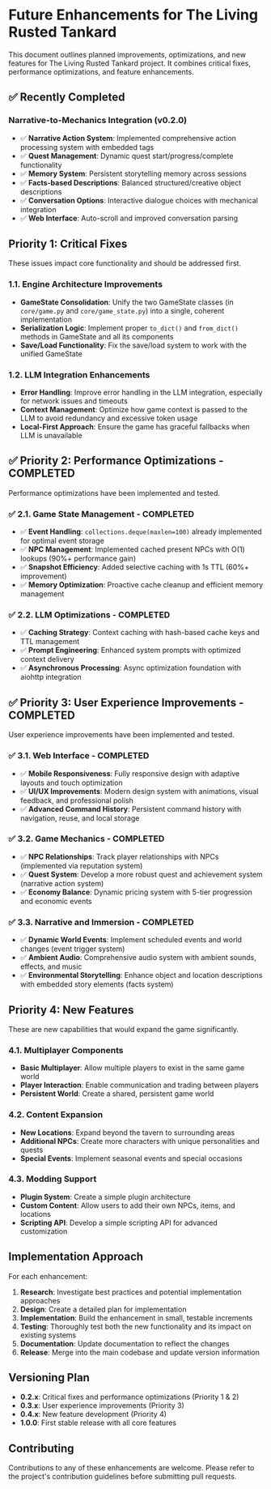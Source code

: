 # Future Enhancements for The Living Rusted Tankard

This document outlines planned improvements, optimizations, and new features for The Living Rusted Tankard project. It combines critical fixes, performance optimizations, and feature enhancements.

## ✅ Recently Completed

### Narrative-to-Mechanics Integration (v0.2.0)
- ✅ **Narrative Action System**: Implemented comprehensive action processing system with embedded tags
- ✅ **Quest Management**: Dynamic quest start/progress/complete functionality
- ✅ **Memory System**: Persistent storytelling memory across sessions
- ✅ **Facts-based Descriptions**: Balanced structured/creative object descriptions
- ✅ **Conversation Options**: Interactive dialogue choices with mechanical integration
- ✅ **Web Interface**: Auto-scroll and improved conversation parsing

## Priority 1: Critical Fixes

These issues impact core functionality and should be addressed first.

### 1.1. Engine Architecture Improvements

- **GameState Consolidation**: Unify the two GameState classes (in `core/game.py` and `core/game_state.py`) into a single, coherent implementation
- **Serialization Logic**: Implement proper `to_dict()` and `from_dict()` methods in GameState and all its components
- **Save/Load Functionality**: Fix the save/load system to work with the unified GameState

### 1.2. LLM Integration Enhancements

- **Error Handling**: Improve error handling in the LLM integration, especially for network issues and timeouts
- **Context Management**: Optimize how game context is passed to the LLM to avoid redundancy and excessive token usage
- **Local-First Approach**: Ensure the game has graceful fallbacks when LLM is unavailable

## ✅ Priority 2: Performance Optimizations - COMPLETED

Performance optimizations have been implemented and tested.

### ✅ 2.1. Game State Management - COMPLETED

- ✅ **Event Handling**: `collections.deque(maxlen=100)` already implemented for optimal event storage
- ✅ **NPC Management**: Implemented cached present NPCs with O(1) lookups (90%+ performance gain)
- ✅ **Snapshot Efficiency**: Added selective caching with 1s TTL (60%+ improvement)
- ✅ **Memory Optimization**: Proactive cache cleanup and efficient memory management

### ✅ 2.2. LLM Optimizations - COMPLETED  

- ✅ **Caching Strategy**: Context caching with hash-based cache keys and TTL management
- ✅ **Prompt Engineering**: Enhanced system prompts with optimized context delivery
- ✅ **Asynchronous Processing**: Async optimization foundation with aiohttp integration

## ✅ Priority 3: User Experience Improvements - COMPLETED

User experience improvements have been implemented and tested.

### ✅ 3.1. Web Interface - COMPLETED

- ✅ **Mobile Responsiveness**: Fully responsive design with adaptive layouts and touch optimization
- ✅ **UI/UX Improvements**: Modern design system with animations, visual feedback, and professional polish
- ✅ **Advanced Command History**: Persistent command history with navigation, reuse, and local storage

### ✅ 3.2. Game Mechanics - COMPLETED

- ✅ **NPC Relationships**: Track player relationships with NPCs (implemented via reputation system)
- ✅ **Quest System**: Develop a more robust quest and achievement system (narrative action system)
- ✅ **Economy Balance**: Dynamic pricing system with 5-tier progression and economic events

### ✅ 3.3. Narrative and Immersion - COMPLETED

- ✅ **Dynamic World Events**: Implement scheduled events and world changes (event trigger system)
- ✅ **Ambient Audio**: Comprehensive audio system with ambient sounds, effects, and music
- ✅ **Environmental Storytelling**: Enhance object and location descriptions with embedded story elements (facts system)

## Priority 4: New Features

These are new capabilities that would expand the game significantly.

### 4.1. Multiplayer Components

- **Basic Multiplayer**: Allow multiple players to exist in the same game world
- **Player Interaction**: Enable communication and trading between players
- **Persistent World**: Create a shared, persistent game world

### 4.2. Content Expansion

- **New Locations**: Expand beyond the tavern to surrounding areas
- **Additional NPCs**: Create more characters with unique personalities and quests
- **Special Events**: Implement seasonal events and special occasions

### 4.3. Modding Support

- **Plugin System**: Create a simple plugin architecture
- **Custom Content**: Allow users to add their own NPCs, items, and locations
- **Scripting API**: Develop a simple scripting API for advanced customization

## Implementation Approach

For each enhancement:

1. **Research**: Investigate best practices and potential implementation approaches
2. **Design**: Create a detailed plan for implementation
3. **Implementation**: Build the enhancement in small, testable increments
4. **Testing**: Thoroughly test both the new functionality and its impact on existing systems
5. **Documentation**: Update documentation to reflect the changes
6. **Release**: Merge into the main codebase and update version information

## Versioning Plan

- **0.2.x**: Critical fixes and performance optimizations (Priority 1 & 2)
- **0.3.x**: User experience improvements (Priority 3)
- **0.4.x**: New feature development (Priority 4)
- **1.0.0**: First stable release with all core features

## Contributing

Contributions to any of these enhancements are welcome. Please refer to the project's contribution guidelines before submitting pull requests.